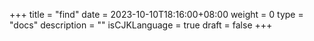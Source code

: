 +++
title = "find"
date = 2023-10-10T18:16:00+08:00
weight = 0
type = "docs"
description = ""
isCJKLanguage = true
draft = false
+++